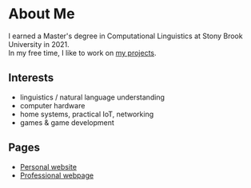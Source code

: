 # About Me

I earned a Master's degree in Computational Linguistics at Stony Brook University in 2021.  
In my free time, I like to work on [my projects](https://derekandersen.net/projects).

## Interests

- linguistics / natural language understanding
- computer hardware
- home systems, practical IoT, networking
- games & game development

## Pages

- [Personal website](https://derekandersen.net/)  
- [Professional webpage](https://dechrissen.github.io/)
